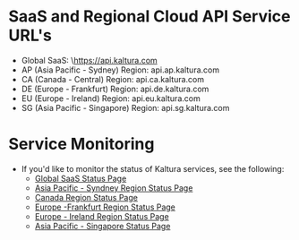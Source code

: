 # SaaS and Regional Cloud API Service URL's
- Global SaaS: \https://api.kaltura.com
- AP (Asia Pacific - Sydney) Region: api.ap.kaltura.com
- CA (Canada - Central) Region: api.ca.kaltura.com
- DE (Europe - Frankfurt) Region: api.de.kaltura.com
- EU (Europe - Ireland) Region: api.eu.kaltura.com
- SG (Asia Pacific - Singapore) Region: api.sg.kaltura.com

# Service Monitoring
- If you'd like to monitor the status of Kaltura services, see the following:
  - [Global SaaS Status Page](https://status.kaltura.com)
  - [Asia Pacific - Syndney Region Status Page](https://status.ap.kaltura.com)
  - [Canada Region Status Page](https://status.ca.kaltura.com)
  - [Europe -Frankfurt Region Status Page](https://status.de.kaltura.com)
  - [Europe - Ireland Region Status Page](https://status.eu.kaltura.com)
  - [Asia Pacific - Singapore Status Page](https://status.sg.kaltura.com)